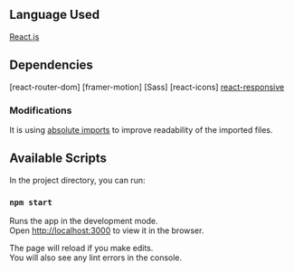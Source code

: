 ## Language Used

[React.js](https://reactjs.org/)

## Dependencies

[react-router-dom]
[framer-motion]
[Sass]
[react-icons]
[react-responsive](https://github.com/contra/react-responsive)

### Modifications

It is using [absolute imports](https://create-react-app.dev/docs/importing-a-component/) to improve readability of the imported files.

## Available Scripts

In the project directory, you can run:

### `npm start`

Runs the app in the development mode.<br />
Open [http://localhost:3000](http://localhost:3000) to view it in the browser.

The page will reload if you make edits.<br />
You will also see any lint errors in the console.
